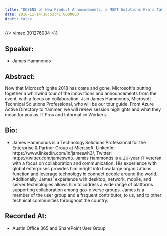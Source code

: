 ```yaml
---
title: "DOZENS of New Product Announcements, a MSFT Solutions Pro's Take on MSFT Ignite"
date: 2018-11-14T16:53:41.0000000
draft: false
---
```


{{< vimeo 301276034 >}}

## Speaker:

 - James Hammonds

## Abstract:

<p>Now that Microsoft Ignite 2018 has come and gone, Microsoft's putting together a whirlwind tour of the innovations and announcements from the event, with a focus on collaboration. Join James Hammonds, Microsoft Technical Solutions Professional, who will be our tour guide. From Azure Active Directory to Yammer, we will review session highlights and what they mean for you as IT Pros and Information Workers.</p>

## Bio:

 - <p>James Hammonds is a Technology Solutions Professional for the Enterprise & Partner Group at Microsoft. LinkedIn: https://www.linkedin.com/in/jameswh3/, Twitter: https://twitter.com/jameswh3. James Hammonds is a 20-year IT veteran with a focus on collaboration and communication. His experience with global enterprises provides him insight into how large organizations function and leverage technology to connect people around the world. Additionally, James’ experience with desktop, network, mobile, and server technologies allows him to address a wide range of platforms supporting collaboration among geo-diverse groups. James is a member of the user group and a frequent contributor, to us, and to other technical communities throughout the country.</p>

## Recorded At:

 - Austin Office 365 and SharePoint User Group

